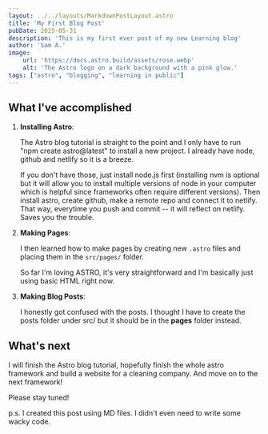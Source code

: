 ```yaml
---
layout: ../../layouts/MarkdownPostLayout.astro
title: 'My First Blog Post'
pubDate: 2025-05-31
description: 'This is my first ever post of my new Learning blog'
author: 'Sam A.'
image:
    url: 'https://docs.astro.build/assets/rose.webp'
    alt: 'The Astro logo on a dark background with a pink glow.'
tags: ["astro", "blogging", "learning in public"]
---
```


## What I've accomplished

1. **Installing Astro**:
   
   The Astro blog tutorial is straight to the point and I only have to run "npm create astro@latest" to install a new project. I already have node, github and netlify so it is a breeze. 
   
   If you don't have those, just install node.js first (installing nvm is optional but it will allow you to install multiple versions of node in your computer which is helpful since frameworks often require different versions). Then install astro, create github, make a remote repo and connect it to netlify. That way, everytime you push and commit -- it will reflect on netlify. Saves you the trouble. 

2. **Making Pages**: 
  
   I then learned how to make pages by creating new `.astro` files and placing them in the `src/pages/` folder.

    So far I'm loving ASTRO, it's very straightforward and I'm basically just using basic HTML right now. 

3. **Making Blog Posts**: 

   I honestly got confused with the posts. I thought I have to create the posts folder under src/ but it should be in the **pages** folder instead. 


## What's next

I will finish the Astro blog tutorial, hopefully finish the whole astro framework and build a website for a cleaning company. And move on to the next framework! 

Please stay tuned!

p.s. I created this post using MD files. I didn't even need to write some wacky code. 